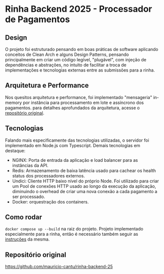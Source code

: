 # Rinha Backend 2025 - Processador de Pagamentos

## Design
O projeto foi estruturado pensando em boas práticas de software aplicando conceitos de Clean Arch e alguns Design Patterns, pensando principalmente em criar um código legível, "plugável", com injeção de dependências e abstrações, no intuito de facilitar a troca de implementações e tecnologias externas entre as submissões para a rinha.

## Arquitetura e Performance
Nos quesitos arquitetura e performance, foi implementado "mensageria" in-memory por instância para processamento em lote e assíncrono dos pagamentos. para detalhes aprofundados da arquitetura, acesse o [repositório original](https://github.com/mauricio-cantu/rinha-backend-25).

## Tecnologias
Falando mais especificamente das tecnologias utilizadas, o servidor foi implementado em Node.js com Typescript. Demais tecnologias em destaque:
- NGINX: Porta de entrada da aplicação e load balancer para as instâncias da API.
- Redis: Armazenamento de baixa latência usado para cachear os health status dos processadores externos.
- Undici: Cliente HTTP baixo nível do próprio Node. Foi utilizado para criar um Pool de conexões HTTP usado ao longo da execução da aplicação, diminuindo o overhead de criar uma nova conexão a cada pagamento a ser processado.
- Docker: orquestração dos containers.

## Como rodar
`docker compose up --build` na raiz do projeto.
Projeto implementado especialmente para a rinha, então é necessário também seguir as [instruções](https://github.com/zanfranceschi/rinha-de-backend-2025/tree/main/rinha-test) da mesma.

## Repositório original
https://github.com/mauricio-cantu/rinha-backend-25
